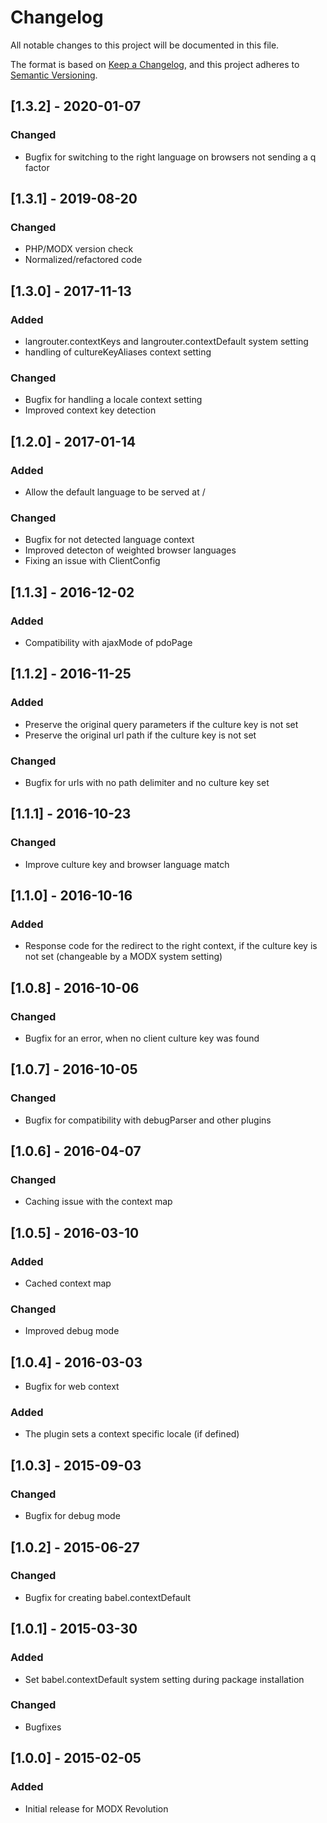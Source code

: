 # Changelog
All notable changes to this project will be documented in this file.

The format is based on [Keep a Changelog](https://keepachangelog.com/en/1.0.0/),
and this project adheres to [Semantic Versioning](https://semver.org/spec/v2.0.0.html).

## [1.3.2] - 2020-01-07
### Changed
- Bugfix for switching to the right language on browsers not sending a q factor

## [1.3.1] - 2019-08-20
### Changed
- PHP/MODX version check
- Normalized/refactored code 

## [1.3.0] - 2017-11-13
### Added
- langrouter.contextKeys and langrouter.contextDefault system setting
- handling of cultureKeyAliases context setting
### Changed
- Bugfix for handling a locale context setting
- Improved context key detection

## [1.2.0] - 2017-01-14
### Added
- Allow the default language to be served at /
### Changed
- Bugfix for not detected language context
- Improved detecton of weighted browser languages
- Fixing an issue with ClientConfig

## [1.1.3] - 2016-12-02
### Added
- Compatibility with ajaxMode of pdoPage

## [1.1.2] - 2016-11-25
### Added
- Preserve the original query parameters if the culture key is not set
- Preserve the original url path if the culture key is not set
### Changed
- Bugfix for urls with no path delimiter and no culture key set

## [1.1.1] - 2016-10-23
### Changed
- Improve culture key and browser language match

## [1.1.0] - 2016-10-16
### Added
- Response code for the redirect to the right context, if the culture key is not set (changeable by a MODX system setting)

## [1.0.8] - 2016-10-06
### Changed
- Bugfix for an error, when no client culture key was found

## [1.0.7] - 2016-10-05
### Changed
- Bugfix for compatibility with debugParser and other plugins

## [1.0.6] - 2016-04-07
### Changed
- Caching issue with the context map

## [1.0.5] - 2016-03-10
### Added
- Cached context map
### Changed
- Improved debug mode

## [1.0.4] - 2016-03-03
- Bugfix for web context
### Added
- The plugin sets a context specific locale (if defined)

## [1.0.3] - 2015-09-03
### Changed
- Bugfix for debug mode

## [1.0.2] - 2015-06-27
### Changed
- Bugfix for creating babel.contextDefault

## [1.0.1] - 2015-03-30
### Added
- Set babel.contextDefault system setting during package installation
### Changed
- Bugfixes

## [1.0.0] - 2015-02-05
### Added
- Initial release for MODX Revolution
